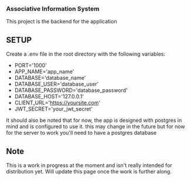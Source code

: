 ### Associative Information System

This project is the backend for the application

## SETUP

Create a .env file in the root directory with the following variables:

- PORT='1000'
- APP_NAME='app_name'
- DATABASE='database_name'
- DATABASE_USER='database_user'
- DATABASE_PASSWORD='database_password'
- DATABASE_HOST='127.0.0.1'
- CLIENT_URL='https://yoursite.com'
- JWT_SECRET='your_jwt_secret'

It should also be noted that for now, the app is designed with postgres in mind and is configured to use it. this may change in the future but for now for the server to work you'll need to have a postgres database

## Note

This is a work in progress at the moment and isn't really intended for distribution yet. Will update this page once the work is further along.
